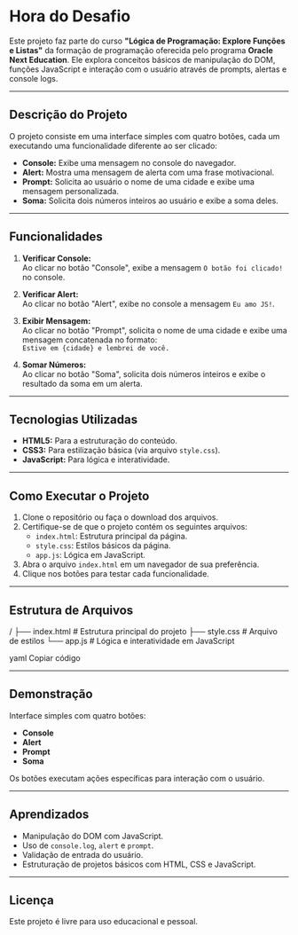 # Hora do Desafio

Este projeto faz parte do curso **"Lógica de Programação: Explore Funções e Listas"** da formação de programação oferecida pelo programa **Oracle Next Education**. Ele explora conceitos básicos de manipulação do DOM, funções JavaScript e interação com o usuário através de prompts, alertas e console logs.

---

## Descrição do Projeto

O projeto consiste em uma interface simples com quatro botões, cada um executando uma funcionalidade diferente ao ser clicado:

- **Console:** Exibe uma mensagem no console do navegador.
- **Alert:** Mostra uma mensagem de alerta com uma frase motivacional.
- **Prompt:** Solicita ao usuário o nome de uma cidade e exibe uma mensagem personalizada.
- **Soma:** Solicita dois números inteiros ao usuário e exibe a soma deles.

---

## Funcionalidades

1. **Verificar Console:**  
   Ao clicar no botão "Console", exibe a mensagem `O botão foi clicado!` no console.

2. **Verificar Alert:**  
   Ao clicar no botão "Alert", exibe no console a mensagem `Eu amo JS!`.

3. **Exibir Mensagem:**  
   Ao clicar no botão "Prompt", solicita o nome de uma cidade e exibe uma mensagem concatenada no formato:  
   `Estive em {cidade} e lembrei de você.`

4. **Somar Números:**  
   Ao clicar no botão "Soma", solicita dois números inteiros e exibe o resultado da soma em um alerta.

---

## Tecnologias Utilizadas

- **HTML5:** Para a estruturação do conteúdo.
- **CSS3:** Para estilização básica (via arquivo `style.css`).
- **JavaScript:** Para lógica e interatividade.

---

## Como Executar o Projeto

1. Clone o repositório ou faça o download dos arquivos.
2. Certifique-se de que o projeto contém os seguintes arquivos:
   - `index.html`: Estrutura principal da página.
   - `style.css`: Estilos básicos da página.
   - `app.js`: Lógica em JavaScript.
3. Abra o arquivo `index.html` em um navegador de sua preferência.
4. Clique nos botões para testar cada funcionalidade.

---

## Estrutura de Arquivos
/ ├── index.html # Estrutura principal do projeto ├── style.css # Arquivo de estilos └── app.js # Lógica e interatividade em JavaScript

yaml
Copiar código

---

## Demonstração

Interface simples com quatro botões:

- **Console**
- **Alert**
- **Prompt**
- **Soma**

Os botões executam ações específicas para interação com o usuário.

---

## Aprendizados

- Manipulação do DOM com JavaScript.
- Uso de `console.log`, `alert` e `prompt`.
- Validação de entrada do usuário.
- Estruturação de projetos básicos com HTML, CSS e JavaScript.

---

## Licença

Este projeto é livre para uso educacional e pessoal.







